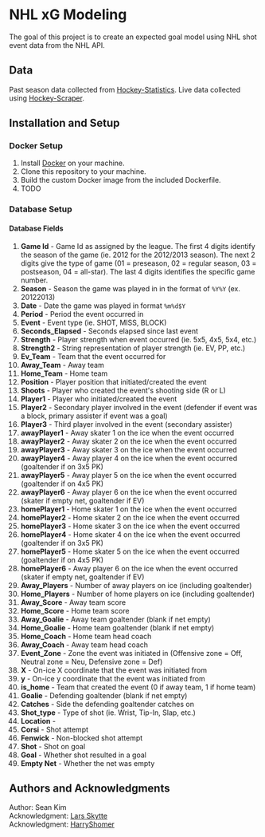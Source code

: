 # NHL xG Modeling 

The goal of this project is to create an expected goal model using NHL shot event data from the NHL API. 

## Data 

Past season data collected from [Hockey-Statistics](https://hockey-statistics.com/shot-data/). Live data collected using [Hockey-Scraper](https://github.com/HarryShomer/Hockey-Scraper).

## Installation and Setup

### Docker Setup

1. Install [Docker](https://docs.docker.com/get-docker/) on your machine. 
2. Clone this repository to your machine. 
3. Build the custom Docker image from the included Dockerfile. 
4. TODO 

### Database Setup

#### Database Fields
1. **Game Id** - Game Id as assigned by the league. The first 4 digits identify the season of the game (ie. 2012 for the 2012/2013 season). The next 2 digits give the type of game (01 = preseason, 02 = regular season, 03 = postseason, 04 = all-star). The last 4 digits identifies the specific game number. 
2. **Season** - Season the game was played in in the format of `%Y%Y` (ex. 20122013)
3. **Date** - Date the game was played in format `%m%d$Y`
4. **Period** - Period the event occurred in
5. **Event** - Event type (ie. SHOT, MISS, BLOCK)
6. **Seconds_Elapsed** - Seconds elapsed since last event
7. **Strength** - Player strength when event occurred (ie. 5x5, 4x5, 5x4, etc.)
8. **Strength2** - String representation of player strength (ie. EV, PP, etc.)
9. **Ev_Team** - Team that the event occurred for 
10. **Away_Team** - Away team 
11. **Home_Team** - Home team 
12. **Position** - Player position that initiated/created the event 
13. **Shoots** - Player who created the event's shooting side (R or L)
14. **Player1** - Player who initiated/created the event 
15. **Player2** - Secondary player involved in the event (defender if event was a block, primary assister if event was a goal)
16. **Player3** - Third player involved in the event (secondary assister)
17. **awayPlayer1** - Away skater 1 on the ice when the event occurred
18. **awayPlayer2** - Away skater 2 on the ice when the event occurred
19. **awayPlayer3** - Away skater 3 on the ice when the event occurred
20. **awayPlayer4** - Away player 4 on the ice when the event occurred (goaltender if on 3x5 PK)
21. **awayPlayer5** - Away player 5 on the ice when the event occurred (goaltender if on 4x5 PK)
22. **awayPlayer6** - Away player 6 on the ice when the event occurred (skater if empty net, goaltender if EV)
23. **homePlayer1** - Home skater 1 on the ice when the event occurred
24. **homePlayer2** - Home skater 2 on the ice when the event occurred
25. **homePlayer3** - Home skater 3 on the ice when the event occurred 
26. **homePlayer4** - Home skater 4 on the ice when the event occurred (goaltender if on 3x5 PK)
27. **homePlayer5** - Home skater 5 on the ice when the event occurred (goaltender if on 4x5 PK)
28. **homePlayer6** - Away player 6 on the ice when the event occurred (skater if empty net, goaltender if EV)
29. **Away_Players** - Number of away players on ice (including goaltender)
30. **Home_Players** - Number of home players on ice (including goaltender)
31. **Away_Score** - Away team score 
32. **Home_Score** - Home team score 
33. **Away_Goalie** - Away team goaltender (blank if net empty)
34. **Home_Goalie** - Home team goaltender (blank if net empty)
35. **Home_Coach** - Home team head coach 
36. **Away_Coach** - Away team head coach 
37. **Event_Zone** - Zone the event was initiated in (Offensive zone = Off, Neutral zone = Neu, Defensive zone = Def)
38. **X** - On-ice X coordinate that the event was initiated from 
39. **y** - On-ice y coordinate that the event was initiated from 
40. **is_home** - Team that created the event (0 if away team, 1 if home team)
41. **Goalie** - Defending goaltender (blank if net empty)
42. **Catches** - Side the defending goaltender catches on 
43. **Shot_type** - Type of shot (ie. Wrist, Tip-In, Slap, etc.)
44. **Location** - 
45. **Corsi** - Shot attempt 
46. **Fenwick** - Non-blocked shot attempt 
47. **Shot** - Shot on goal 
48. **Goal** - Whether shot resulted in a goal 
49. **Empty Net** - Whether the net was empty 

## Authors and Acknowledgments 

Author: Sean Kim  
Acknowledgment: [Lars Skytte](https://twitter.com/HockeySkytte)  
Acknowledgment: [HarryShomer](https://github.com/HarryShomer)